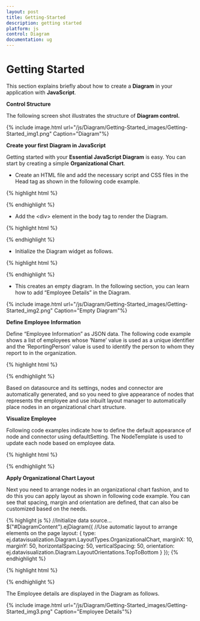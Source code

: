```yaml
---
layout: post
title: Getting-Started
description: getting started
platform: js
control: Diagram
documentation: ug
---
```


# Getting Started

This section explains briefly about how to create a **Diagram** in your application with **JavaScript**.

**Control Structure**

The following screen shot illustrates the structure of **Diagram control.**

{% include image.html url="/js/Diagram/Getting-Started_images/Getting-Started_img1.png" Caption="Diagram"%}

**Create your first Diagram in JavaScript**

Getting started with your **Essential JavaScript Diagram** is easy. You can start by creating a simple **Organizational Chart**.

* Create an HTML file and add the necessary script and CSS files in the Head tag as shown in the following code example.

{% highlight html %}
<html xmlns="http://www.w3.org/1999/xhtml">

<head>
   <title>Getting Started With Diagram Control For Javascript</title>

   <!-- jQuery Script -->
   <script src="http://code.jquery.com/jquery-1.10.2.min.js"></script>
   <script src="http://cdnjs.cloudflare.com/ajax/libs/jquery-easing/1.3/jquery.easing.min.js"></script>

   <!--script to create Diagram-->
   <script src="http://cdn.syncfusion.com/13.1.0.21/js/web/ej.web.all.min.js"></script>
</head>

<body>
</body>

</html>
{% endhighlight %}

* Add the &lt;div&gt; element in the body tag to render the Diagram.

{% highlight html %}
<html>

<head>
   <!-- header -->
</head>

<body>
   <div id="DiagramContent"></div>
</body>

</html>
{% endhighlight %}

* Initialize the Diagram widget as follows.

{% highlight html %}
<body>
   <div id="DiagramContent"></div>
   <script type="text/javascript">
   $("#DiagramContent").ejDiagram({
      width: "100%",
      height: "600px",
   });
   </script>
</body>
{% endhighlight %}

* This creates an empty diagram. In the following section, you can learn how to add “Employee Details” in the Diagram.

{% include image.html url="/js/Diagram/Getting-Started_images/Getting-Started_img2.png" Caption="Empty Diagram"%}

**Define Employee Information**

Define “Employee Information” as JSON data. The following code example shows a list of employees whose ‘Name’ value is used as a unique identifier and the ‘ReportingPerson’ value is used to identify the person to whom they report to in the organization.

{% highlight html %}
<script type="text/javascript">
//Initialize data source...
var data = [{
   "name": "Elizabeth",
   "fillColor": "rgb(0, 139,139)"
}, {
   "name": "Christina",
   "fillColor": "rgb(30, 30,113)",
   "ReportingPerson": "Elizabeth"
}, {
   "name": "Yoshi",
   "fillColor": "rgb(0, 100, 0)",
   "ReportingPerson": "Christina"
}, {
   "name": "Philip",
   "fillColor": "rgb(0, 100,  0)",
   "ReportingPerson": "Christina"
}, {
   "name": "Yang",
   "fillColor": "rgb(30, 30,  113)",
   "ReportingPerson": "Elizabeth"
}, {
   "name": "Roland",
   "fillColor": "rgb(0, 100, 0)",
   "ReportingPerson": "Yang"
}, {
   "name": "Yvonne",
   "fillColor": "rgb(0, 100,0)",
   "ReportingPerson": "Yang"
}];

$("#DiagramContent").ejDiagram({
   width: "100%",
   height: "600px",
});
{% endhighlight %}

**Mapping Data Source**

Then, you can configure this “Employee Information” with Diagram, so that the node and connector are automatically generated using mapping properties. The following code examples show how **dataSourceSetting** is used to map ‘id’ and ‘parent’ with property name identifiers for employee information.

{% highlight html %}
<script type="text/javascript">
//Initialize data source...
$("#DiagramContent").ejDiagram({

   //Configure data source for diagram
   dataSourceSettings: {
      id: "name",
      parent: "ReportingPerson",

      //Specifies the dataSource
      dataSource: data
   }
});
</script>
{% endhighlight %}

Based on datasource and its settings, nodes and connector are automatically generated, and so you need to give appearance of nodes that represents the employee and use inbuilt layout manager to automatically place nodes in an organizational chart structure.

**Visualize Employee**

Following code examples indicate how to define the default appearance of node and connector using defaultSetting. The NodeTemplate is used to update each node based on employee data. 

{% highlight html %}
<script type="text/javascript">
// To Customize node before rendering
function nodeTemplate(diagram, node) {
   node.labels[0].text = node.name;
}

//Initialize data source...
$("#DiagramContent").ejDiagram({
   defaultSettings: {
      //Set the default properties of nodes.
      node: {
         width: 70,
         height: 30,
         shape: {
            type: "rectangle",
            "cornerRadius": 5
         },
         labels: [{
            name: "label1",
            fontSize: 11,
            bold: true,
            fontFamily: "Segoe UI",
            fontColor: "white"
         }]
      },

      //Set the default properties of connectors.
      connector: {
         segments: [{
            "type": "orthogonal"
         }],
         targetDecorator: {
            shape: "arrow"
         }
      }
   },

   //Initialize the node template.
   nodeTemplate: nodeTemplate,

   //Configure data source for diagram
   dataSourceSettings: {
      id: "name",
      parent: "ReportingPerson",
      //Specifies the dataSource
      dataSource: data
   }
});
</script>
{% endhighlight %}

**Apply Organizational Chart Layout**

Next you need to arrange nodes in an organizational chart fashion, and to do this you can apply layout as shown in following code example. You can see that spacing, margin and orientation are defined, that can also be customized based on the needs. 

{% highlight js %}
//Initialize data source...
$("#DiagramContent").ejDiagram({
   //Use automatic layout to arrange elements on the page
   layout: {
      type: ej.datavisualization.Diagram.LayoutTypes.OrganizationalChart,
      marginX: 10,
      marginY: 50,
      horizontalSpacing: 50,
      verticalSpacing: 50,
      orientation: ej.datavisualization.Diagram.LayoutOrientations.TopToBottom
   }
});
{% endhighlight %} 

{% highlight html %}
<html xmlns="http://www.w3.org/1999/xhtml">

<head>
   <title>
      Getting Started With Diagram Control For Javascript
   </title>

   <!-- jQuery Script -->
   <script src="http://code.jquery.com/jquery-1.10.2.min.js"></script>
   <script src="http://cdnjs.cloudflare.com/ajax/libs/jquery-easing/1.3/jquery.easing.min.js"></script>

   <!--script to create Diagram-->
   <script src="http://cdn.syncfusion.com/13.1.0.21/js/web/ej.web.all.min.js"></script>
</head>

<body>
   <div id="DiagramContent"></div>
   <script type="text/javascript">
   //Initialize data source
   var data = [{
      "name": "Elizabeth",
      "fillColor": "rgb(0, 139,139)"
   }, {
      "name": "Christina",
      "fillColor": "rgb(30, 30,113)",
      "ReportingPerson": "Elizabeth"
   }, {
      "name": "Yoshi",
      "fillColor": "rgb(0, 100, 0)",
      "ReportingPerson": "Christina"
   }, {
      "name": "Philip",
      "fillColor": "rgb(0, 100,  0)",
      "ReportingPerson": "Christina"
   }, {
      "name": "Yang",
      "fillColor": "rgb(30, 30,  113)",
      "ReportingPerson": "Elizabeth"
   }, {
      "name": "Roland",
      "fillColor": "rgb(0, 100, 0)",
      "ReportingPerson": "Yang"
   }, {
      "name": "Yvonne",
      "fillColor": "rgb(0, 100,0)",
      "ReportingPerson": "Yang"
   }];

   // To Customize node before rendering
   function nodeTemplate(diagram, node) {
      node.labels[0].text = node.name;
   }

   $("#DiagramContent").ejDiagram({

      //Use automatic layout to arrange elements on the page
      layout: {
         type: ej.datavisualization.Diagram.LayoutTypes.OrganizationalChart,
         marginX: 10,
         marginY: 50,
         horizontalSpacing: 50,
         verticalSpacing: 50,
         orientation: ej.datavisualization.Diagram.
         LayoutOrientations.TopToBottom
      },

      defaultSettings: {

         //Set the default properties of nodes.
         node: {
            width: 70,
            height: 30,
            shape: {
               type: "rectangle",
               "cornerRadius": 5
            },
            labels: [{
               name: "label1",
               fontSize: 11,
               bold: true,
               fontFamily: "Segoe UI",
               fontColor: "white"
            }]
         },

         //Set the default properties of connectors.
         connector: {
            segments: [{
               "type": "orthogonal"
            }],
            targetDecorator: {
               shape: "arrow"
            }
         }
      },

      //Initialize the node template.
      nodeTemplate: nodeTemplate,

      //Configure data source for diagram
      dataSourceSettings: {
         id: "name",
         parent: "ReportingPerson",
         //Specifies the dataSource
         dataSource: data
      }
   });
   </script>
</body>

</html>
{% endhighlight %}

The Employee details are displayed in the Diagram as follows.

{% include image.html url="/js/Diagram/Getting-Started_images/Getting-Started_img3.png" Caption="Employee Details"%}
